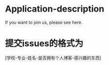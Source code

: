 # Application-description
If you want to join us, please see here.
# 提交issues的格式为
[学校-专业-姓名-是否拥有个人博客-感兴趣的东西]
